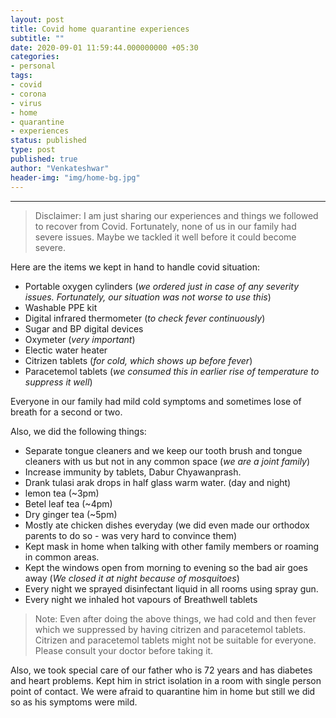 ```yaml
---
layout: post
title: Covid home quarantine experiences
subtitle: ""
date: 2020-09-01 11:59:44.000000000 +05:30
categories:
- personal
tags:
- covid
- corona
- virus
- home
- quarantine
- experiences
status: published
type: post
published: true
author: "Venkateshwar"
header-img: "img/home-bg.jpg"
---
```


<hr>
<blockquote>
<p>Disclaimer: I am just sharing our experiences and things we followed to recover from Covid. Fortunately, none of us in our family had severe issues. Maybe we tackled it well before it could become severe.</p>
</blockquote>
<p>Here are the items we kept in hand to handle covid situation:</p>
<ul>
<li>Portable oxygen cylinders (<em>we ordered just in case of any severity issues. Fortunately, our situation was not worse to use this</em>)</li>
<li>Washable PPE kit</li>
<li>Digital infrared thermometer (<em>to check fever continuously</em>)</li>
<li>Sugar and BP digital devices</li>
<li>Oxymeter (<em>very important</em>)</li>
<li>Electic water heater</li>
<li>Citrizen tablets (<em>for cold, which shows up before fever</em>)</li>
<li>Paracetemol tablets (<em>we consumed this in earlier rise of temperature to suppress it well</em>)</li>
</ul>
<p>Everyone in our family had mild cold symptoms and sometimes lose of breath for a second or two.</p>
<p>Also, we did the following things:</p>
<ul>
<li>Separate tongue cleaners and we keep our tooth brush and tongue cleaners with us but not in any common space (<em>we are a joint family</em>)</li>
<li>Increase immunity by tablets, Dabur Chyawanprash.</li>
<li>Drank tulasi arak drops in half glass warm water. (day and night)</li>
<li>lemon tea (~3pm)</li>
<li>Betel leaf tea (~4pm)</li>
<li>Dry ginger tea (~5pm)</li>
<li>Mostly ate chicken dishes everyday (we did even made our orthodox parents to do so - was very hard to convince them)</li>
<li>Kept mask in home when talking with other family members or roaming in common areas.</li>
<li>Kept the windows open from morning to evening so the bad air goes away (<em>We closed it at night because of mosquitoes</em>)</li>
<li>Every night we sprayed disinfectant liquid in all rooms using spray gun.</li>
<li>Every night we inhaled hot vapours of Breathwell tablets</li>
</ul>
<blockquote>
<p>Note: Even after doing the above things, we had cold and then fever which we suppressed by having citrizen and paracetemol tablets. Citrizen and paracetemol tablets might not be suitable for everyone. Please consult your doctor before taking it.</p>
</blockquote>
<p>Also, we took special care of our father who is 72 years and has diabetes and heart problems. Kept him in strict isolation in a room with single person point of contact. We were afraid to quarantine him in home but still we did so as his symptoms were mild.</p>

